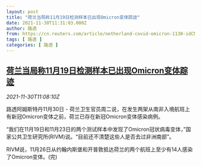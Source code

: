 ```yaml
---
layout: post
title: "荷兰当局称11月19日检测样本已出现Omicron变体踪迹"
date: 2021-11-30T11:31:03.000Z
author: 路透
from: https://cn.reuters.com/article/netherland-covid-omicron-1130-idCNKBS2IF0XA
tags: [ 路透 ]
categories: [ 路透 ]
---
```

<!--1638271863000-->
[荷兰当局称11月19日检测样本已出现Omicron变体踪迹](https://cn.reuters.com/article/netherland-covid-omicron-1130-idCNKBS2IF0XA)
------

<div>
<div><i>2021-11-30T11:08:10Z</i></div><p>路透阿姆斯特丹11月30日 - 荷兰卫生官员周二说，在发生两架从南非入境航班上有新冠Omicron变体之前，荷兰已存在新冠Omicron变体感染病例。</p><p>“我们在11月19日和11月23日的两个测试样本中发现了Omicron冠状病毒变体，”国家公共卫生研究所(RIVM)说。“目前还不清楚这些人是否去过非洲南部”。</p><p>RIVM说，11月26日从约翰内斯堡和开普敦抵达荷兰的两个航班上至少有14人感染了Omicron变体。(完)</p>
</div>
